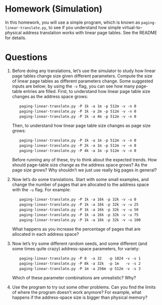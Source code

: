 # Homework (Simulation)

In this homework, you will use a simple program, which is known as
`paging-linear-translate.py`, to see if you understand how simple
virtual-to-physical address translation works with linear page tables. See the
README for details.

# Questions

1.  Before doing any translations, let’s use the simulator to study how linear
    page tables change size given different parameters. Compute the size of
    linear page tables as different parameters change. Some suggested inputs
    are below; by using the `-v` flag, you can see how many page-table entries
    are filled. First, to understand how linear page table size changes as the
    address space grows:  

    &nbsp;&nbsp;&nbsp;&nbsp;&nbsp;&nbsp;`paging-linear-translate.py -P 1k -a 1m -p 512m -v -n 0`  
    &nbsp;&nbsp;&nbsp;&nbsp;&nbsp;&nbsp;`paging-linear-translate.py -P 1k -a 2m -p 512m -v -n 0`  
    &nbsp;&nbsp;&nbsp;&nbsp;&nbsp;&nbsp;`paging-linear-translate.py -P 1k -a 4m -p 512m -v -n 0`

    Then, to understand how linear page table size changes as page size grows:

    &nbsp;&nbsp;&nbsp;&nbsp;&nbsp;&nbsp;`paging-linear-translate.py -P 1k -a 1m -p 512m -v -n 0`  
    &nbsp;&nbsp;&nbsp;&nbsp;&nbsp;&nbsp;`paging-linear-translate.py -P 2k -a 1m -p 512m -v -n 0`  
    &nbsp;&nbsp;&nbsp;&nbsp;&nbsp;&nbsp;`paging-linear-translate.py -P 4k -a 1m -p 512m -v -n 0`

    Before running any of these, try to think about the expected trends. How
    should page-table size change as the address space grows? As the page size
    grows? Why shouldn’t we just use really big pages in general?

2.  Now let’s do some translations. Start with some small examples, and change
    the number of pages that are allocated to the address space with the `-u`
    flag. For example:

    &nbsp;&nbsp;&nbsp;&nbsp;&nbsp;&nbsp;`paging-linear-translate.py -P 1k -a 16k -p 32k -v -u 0`  
    &nbsp;&nbsp;&nbsp;&nbsp;&nbsp;&nbsp;`paging-linear-translate.py -P 1k -a 16k -p 32k -v -u 25`  
    &nbsp;&nbsp;&nbsp;&nbsp;&nbsp;&nbsp;`paging-linear-translate.py -P 1k -a 16k -p 32k -v -u 50`  
    &nbsp;&nbsp;&nbsp;&nbsp;&nbsp;&nbsp;`paging-linear-translate.py -P 1k -a 16k -p 32k -v -u 75`  
    &nbsp;&nbsp;&nbsp;&nbsp;&nbsp;&nbsp;`paging-linear-translate.py -P 1k -a 16k -p 32k -v -u 100`

    What happens as you increase the percentage of pages that are allocated in
    each address space?

3.  Now let’s try some different random seeds, and some different (and some
    times quite crazy) address-space parameters, for variety:

    &nbsp;&nbsp;&nbsp;&nbsp;&nbsp;&nbsp;`paging-linear-translate.py -P 8  -a 32   -p 1024 -v -s 1`  
    &nbsp;&nbsp;&nbsp;&nbsp;&nbsp;&nbsp;`paging-linear-translate.py -P 8k -a 32k  -p 1m   -v -s 2`  
    &nbsp;&nbsp;&nbsp;&nbsp;&nbsp;&nbsp;`paging-linear-translate.py -P 1m -a 256m -p 512m -v -s 3`

    Which of these parameter combinations are unrealistic? Why?

4.  Use the program to try out some other problems. Can you find the limits of
    where the program doesn’t work anymore? For example, what happens if the
    address-space size is bigger than physical memory?
